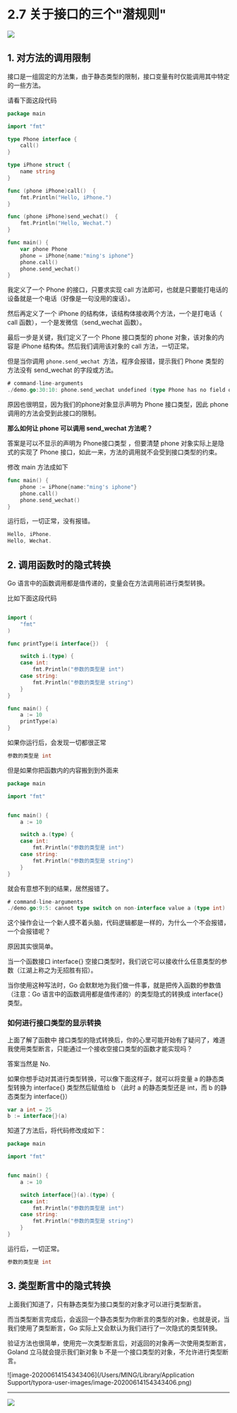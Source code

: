 # 2.7 关于接口的三个"潜规则"

![](http://image.iswbm.com/20200607145423.png)

## 1. 对方法的调用限制

接口是一组固定的方法集，由于静态类型的限制，接口变量有时仅能调用其中特定的一些方法。

请看下面这段代码

```go
package main

import "fmt"

type Phone interface {
    call()
}

type iPhone struct {
    name string
}

func (phone iPhone)call()  {
    fmt.Println("Hello, iPhone.")
}

func (phone iPhone)send_wechat()  {
    fmt.Println("Hello, Wechat.")
}

func main() {
    var phone Phone
    phone = iPhone{name:"ming's iphone"}
    phone.call()
    phone.send_wechat()
}
```

我定义了一个 Phone 的接口，只要求实现 call 方法即可，也就是只要能打电话的设备就是一个电话（好像是一句没用的废话）。

然后再定义了一个 iPhone 的结构体，该结构体接收两个方法，一个是打电话（ call 函数），一个是发微信（send_wechat 函数）。

最后一步是关键，我们定义了一个 Phone 接口类型的 phone 对象，该对象的内容是 iPhone 结构体。然后我们调用该对象的 call 方法，一切正常。

但是当你调用 `phone.send_wechat `方法，程序会报错，提示我们 Phone 类型的方法没有 send_wechat 的字段或方法。

```go
# command-line-arguments
./demo.go:30:10: phone.send_wechat undefined (type Phone has no field or method send_wechat)
```

原因也很明显，因为我们的phone对象显示声明为 Phone 接口类型，因此 phone调用的方法会受到此接口的限制。

**那么如何让 phone 可以调用 send_wechat 方法呢？**

答案是可以不显示的声明为 Phone接口类型 ，但要清楚 phone 对象实际上是隐式的实现了 Phone 接口，如此一来，方法的调用就不会受到接口类型的约束。

修改 main 方法成如下

```go
func main() {
    phone := iPhone{name:"ming's iphone"}
    phone.call()
    phone.send_wechat()
}
```

运行后，一切正常，没有报错。

```go
Hello, iPhone.
Hello, Wechat.
```



## 2. 调用函数时的隐式转换

Go 语言中的函数调用都是值传递的，变量会在方法调用前进行类型转换。

比如下面这段代码

```go

import (
    "fmt"
)

func printType(i interface{})  {

    switch i.(type) {
    case int:
        fmt.Println("参数的类型是 int")
    case string:
        fmt.Println("参数的类型是 string")
    }
}

func main() {
    a := 10
    printType(a)
}
```

如果你运行后，会发现一切都很正常

```go
参数的类型是 int
```

但是如果你把函数内的内容搬到到外面来

```go
package main

import "fmt"


func main() {
    a := 10

    switch a.(type) {
    case int:
        fmt.Println("参数的类型是 int")
    case string:
        fmt.Println("参数的类型是 string")
    }
}
```

就会有意想不到的结果，居然报错了。

```go
# command-line-arguments
./demo.go:9:5: cannot type switch on non-interface value a (type int)
```

这个操作会让一个新人摸不着头脑，代码逻辑都是一样的，为什么一个不会报错，一个会报错呢？

原因其实很简单。

当一个函数接口 interface{} 空接口类型时，我们说它可以接收什么任意类型的参数（江湖上称之为无招胜有招）。

当你使用这种写法时，Go 会默默地为我们做一件事，就是把传入函数的参数值（注意：Go 语言中的函数调用都是值传递的）的类型隐式的转换成 interface{} 类型。

### 如何进行接口类型的显示转换

上面了解了函数中 接口类型的隐式转换后，你的心里可能开始有了疑问了，难道我使用类型断言，只能通过一个接收空接口类型的函数才能实现吗？

答案当然是 No.

如果你想手动对其进行类型转换，可以像下面这样子，就可以将变量 a 的静态类型转换为 interface{} 类型然后赋值给 b （此时 a 的静态类型还是 int，而 b 的静态类型为 interface{}）

```go
var a int = 25
b := interface{}(a)
```

知道了方法后，将代码修改成如下：

```go
package main

import "fmt"


func main() {
    a := 10

    switch interface{}(a).(type) {
    case int:
        fmt.Println("参数的类型是 int")
    case string:
        fmt.Println("参数的类型是 string")
    }
}
```

运行后，一切正常。

```go
参数的类型是 int
```

## 3. 类型断言中的隐式转换

上面我们知道了，只有静态类型为接口类型的对象才可以进行类型断言。

而当类型断言完成后，会返回一个静态类型为你断言的类型的对象，也就是说，当我们使用了类型断言，Go 实际上又会默认为我们进行了一次隐式的类型转换。

验证方法也很简单，使用完一次类型断言后，对返回的对象再一次使用类型断言，Goland 立马就会提示我们新对象 b 不是一个接口类型的对象，不允许进行类型断言。

![image-20200614154343406](/Users/MING/Library/Application Support/typora-user-images/image-20200614154343406.png)



---

![](http://image.iswbm.com/20200607174235.png)